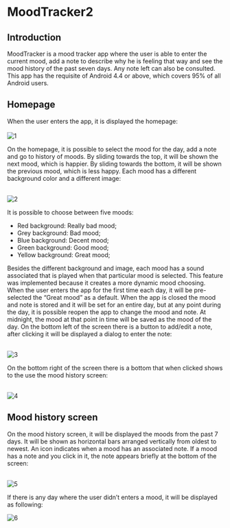 # MoodTracker2
## Introduction 
MoodTracker is a mood tracker app where the user is able to enter the current mood, add a note to describe why he is feeling that way and see the mood history of the past seven days. Any note left can also be consulted. This app has the requisite of Android 4.4 or above, which covers 95% of all Android users. 
 
## Homepage 
When the user enters the app, it is displayed the homepage:<br/><br/>
<img src="https://i.ibb.co/R2KyHTw/1.png" alt="1" border="0">

On the homepage, it is possible to select the mood for the day, add a note and go to history of moods.
By sliding towards the top, it will be shown the next mood, which is happier. By sliding towards the bottom, it will be shown the previous mood, which is less happy.  Each mood has a different background color and a different image:<br/><br/>

<img src="https://i.ibb.co/h1NNFhm/2.png" alt="2" border="0">

It is possible to choose between five moods:<br/>
* Red background: Really bad mood;
* Grey background: Bad mood;
* Blue background: Decent mood;
* Green background: Good mood;
* Yellow background: Great mood;<br/>

Besides the different background and image, each mood has a sound associated that is played when that particular mood is selected. This feature was implemented because it creates a more dynamic mood choosing.
When the user enters the app for the first time each day, it will be pre-selected the “Great mood” as a default. When the app is closed the mood and note is stored and it will be set for an entire day, but at any point during the day, it is possible reopen the app to change the mood and note. At midnight, the mood at that point in time will be saved as the mood of the day.
On the bottom left of the screen there is a button to add/edit a note, after clicking it will be displayed a dialog to enter the note:<br/><br/>

<img src="https://i.ibb.co/gvqM1pv/3.png" alt="3" border="0">

On the bottom right of the screen there is a bottom that when clicked shows to the use the mood history screen:<br/><br/>

<img src="https://i.ibb.co/Msx9jPc/4.png" alt="4" border="0">

## Mood history screen

On the mood history screen, it will be displayed the moods from the past 7 days. It  will be shown as horizontal bars arranged vertically from oldest to newest. An icon indicates when a mood has an associated note. If a mood has a note and you click in it, the note appears briefly at the bottom of the screen:<br/><br/>

<img src="https://i.ibb.co/5nD8mD5/5.png" alt="5" border="0">

If there is any day where the user didn’t enters a mood, it will be displayed as following:

<img src="https://i.ibb.co/ZGBK8sT/6.png" alt="6" border="0">
